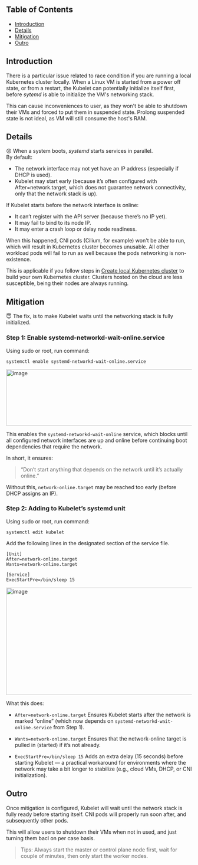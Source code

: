 
## Table of Contents

- [Introduction](#introduction)
- [Details](#details)
- [Mitigation](#mitigation)
- [Outro](#outro)

## Introduction
There is a particular issue related to race condition if you are running a local Kubernetes cluster locally. When a Linux VM is started from a power off state, or from a restart, the Kubelet can potentially initialize itself first, before _sytemd_ is able to initialize the VM's networking stack. <br>

This can cause inconveniences to user, as they won't be able to shutdown their VMs and forced to put them in suspended state. Prolong suspended state is not ideal, as VM will still consume the host's RAM. 

## Details
😡
When a system boots, _systemd_ starts services in parallel.<br>
By default:

- The network interface may not yet have an IP address (especially if DHCP is used).
- Kubelet may start early (because it’s often configured with After=network.target, which does not guarantee network connectivity, only that the network stack is up).

If Kubelet starts before the network interface is online:

+ It can’t register with the API server (because there’s no IP yet).
+ It may fail to bind to its node IP.
+ It may enter a crash loop or delay node readiness.

When this happened, CNI pods (Cilium, for example) won't be able to run, which will result in Kubernetes cluster becomes unusable. All other workload pods will fail to run as well because the pods networking is non-existence. 

This is applicable if you follow steps in [Create local Kubernetes cluster](<Create local Kubernetes cluster.md>) to build your own Kubernetes cluster. Clusters hosted on the cloud are less susceptible, being their nodes are always running. 

## Mitigation
😇
The fix, is to make Kubelet waits until the networking stack is fully initialized. 

### Step 1: Enable systemd-networkd-wait-online.service

Using sudo or root, run command:
```
systemctl enable systemd-networkd-wait-online.service
```
<img width="1479" height="153" alt="image" src="https://github.com/user-attachments/assets/c6f1a5ac-2e9f-46e0-b7d2-f15a3cb079c8" />
<br>


This enables the `systemd-networkd-wait-online` service, which blocks until all configured network interfaces are up and online before continuing boot dependencies that require the network.

In short, it ensures:

> “Don’t start anything that depends on the network until it’s actually online.”

Without this, `network-online.target` may be reached too early (before DHCP assigns an IP).

### Step 2: Adding to Kubelet’s systemd unit

Using sudo or root, run command:
```
systemctl edit kubelet
```
Add the following lines in the designated section of the service file.

```
[Unit]
After=network-online.target
Wants=network-online.target

[Service]
ExecStartPre=/bin/sleep 15
```
<img width="1142" height="291" alt="image" src="https://github.com/user-attachments/assets/a07f4494-20dc-4000-a240-b65c526b09bd" />

What this does:
+ `After=network-online.target`
Ensures Kubelet starts after the network is marked “online” (which now depends on `systemd-networkd-wait-online.service` from Step 1).

+ `Wants=network-online.target`
Ensures that the network-online target is pulled in (started) if it’s not already.

+ `ExecStartPre=/bin/sleep 15`
Adds an extra delay (15 seconds) before starting Kubelet — a practical workaround for environments where the network may take a bit longer to stabilize (e.g., cloud VMs, DHCP, or CNI initialization).

## Outro

Once mitigation is configured, Kubelet will wait until the network stack is fully ready before starting itself. 
CNI pods will properly run soon after, and subsequently other pods. 

This will allow users to shutdown their VMs when not in used, and just turning them bacl on per case basis. 

> Tips: Always start the master or control plane node first, wait for couple of minutes, then only start the worker nodes.

